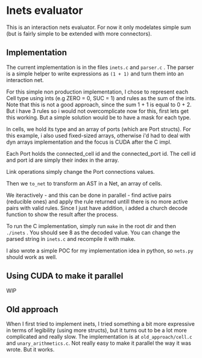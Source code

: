 # Inets evaluator

This is an interaction nets evaluator. For now it only modelates simple sum (but is fairly simple to be extended with more connectors).

## Implementation

The current implementation is in the files `inets.c` and `parser.c` . The parser is a simple helper to write expressions as `(1 + 1)` and turn them into an interaction net.

For this simple non production implementation, I chose to represent each Cell type using ints (e.g ZERO = 0, SUC = 1) and rules as the sum of the ints. Note that this is not a good approach, since the sum 1 + 1 is equal to 0 + 2. But i have 3 rules so i would not overcomplicate now for this, first lets get this working. But a simple solution would be to have a mask for each type.

In cells, we hold its type and an array of ports (which are Port structs). For this example, i also used fixed-sized arrays, otherwise i'd had to deal with dyn arrays implementation and the focus is CUDA after the C impl.

Each Port holds the connected_cell id and the connected_port id. The cell id and port id are simply their index in the array.

Link operations simply change the Port connections values.

Then we `to_net` to transform an AST in a Net, an array of cells. 

We iteractively - and this can be done in parallel - find active pairs (reducible ones) and apply the rule returned untill there is no more active pairs with valid rules. Since I just have addition, i added a church decode function to show the result after the process.

To run the C implementation, simply run `make` in the root dir and then `./inets` . You should see 8 as the decoded value. You can change the parsed string in `inets.c` and recompile it with make.

I also wrote a simple POC for my implementation idea in python, so `nets.py` should work as well.

## Using CUDA to make it parallel

WIP

## Old approach

When I first tried to implement inets, I tried something a bit more expressive in terms of legibility (using more structs), but it turns out to be a lot more complicated and really slow. The implementation is at `old_approach/cell.c` and `unary_arithmetics.c`. Not really easy to make it parallel the way it was wrote. But it works.


